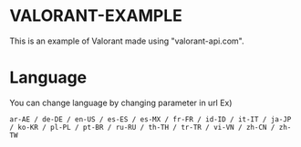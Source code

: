 # VALORANT-EXAMPLE
This is an example of Valorant made using "valorant-api.com".

# Language
You can change language by changing parameter in url
Ex)
```
ar-AE / de-DE / en-US / es-ES / es-MX / fr-FR / id-ID / it-IT / ja-JP / ko-KR / pl-PL / pt-BR / ru-RU / th-TH / tr-TR / vi-VN / zh-CN / zh-TW
```
